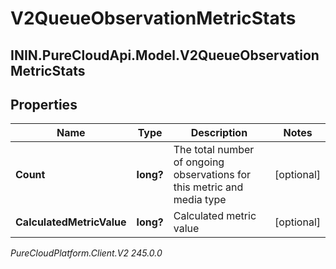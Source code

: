 # V2QueueObservationMetricStats

## ININ.PureCloudApi.Model.V2QueueObservationMetricStats

## Properties

|Name | Type | Description | Notes|
|------------ | ------------- | ------------- | -------------|
| **Count** | **long?** | The total number of ongoing observations for this metric and media type | [optional] |
| **CalculatedMetricValue** | **long?** | Calculated metric value | [optional] |



_PureCloudPlatform.Client.V2 245.0.0_
